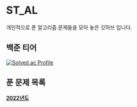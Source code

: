 # ST_AL
개인적으로 푼 알고리즘 문제들을 모아 놓은 깃허브 입니다. 
<br/>
## 백준 티어
[![Solved.ac Profile](http://mazassumnida.wtf/api/v2/generate_badge?boj=cyeon)](https://solved.ac/cyeon/)
<br/>
## 푼 문제 목록 
**[2022년도](https://github.com/Cyeon/ST_AL/blob/main/READMEs/2022.md)**

